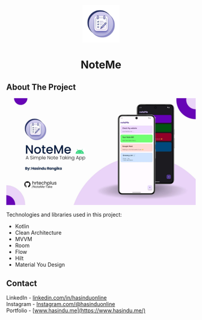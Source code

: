 <div align="center">
    <a>
        <img src="/noteicon.png" alt="Logo" width="100" height="100">
    </a>
    <h1 align="center">NoteMe</h1>

</div>

## About The Project
 <a>
        <img src="/NoteMe.jpg" alt="Logo" >
    </a>

Technologies and libraries used in this project:
<ul>
  <li>Kotlin</li>
  <li>Clean Architecture</li>
  <li>MVVM</li>
  <li>Room</li>
  <li>Flow</li>
  <li>Hilt</li>
  <li>Material You Design</li>
</ul>

## Contact

LinkedIn - [linkedin.com/in/hasinduonline](https://linkedin.com/in/hasinduonline)<br />
Instagram - [Instagram.com/@hasinduonline](https://www.instagram.com/hasinduonline/)<br />
Portfolio - [www.hasindu.me](https://www.hasindu.me/)<br />


